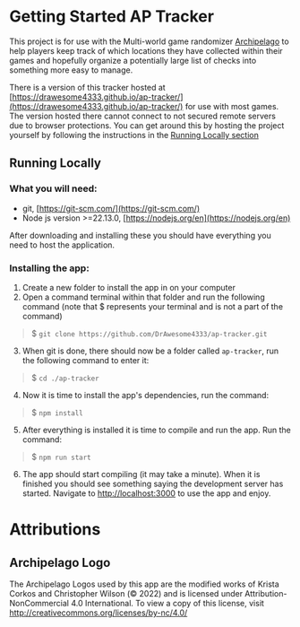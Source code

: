 # Getting Started AP Tracker

This project is for use with the Multi-world game randomizer [Archipelago](https://archipelago.gg) to help players keep track of which locations they have collected within their games and hopefully organize a potentially large list of checks into something more easy to manage.

There is a version of this tracker hosted at [https://drawesome4333.github.io/ap-tracker/](https://drawesome4333.github.io/ap-tracker/) for use with most games. The version hosted there cannot connect to not secured remote servers due to browser protections. You can get around this by hosting the project yourself by following the instructions in the [Running Locally section](#running-locally)


## Running Locally

### What you will need:
 - git, [https://git-scm.com/](https://git-scm.com/)
 - Node js version >=22.13.0, [https://nodejs.org/en](https://nodejs.org/en)

After downloading and installing these you should have everything you need to host the application.

### Installing the app:

1. Create a new folder to install the app in on your computer
2. Open a command terminal within that folder and run the following command (note that $ represents your terminal and is not a part of the command)
> $ `git clone https://github.com/DrAwesome4333/ap-tracker.git`
3. When git is done, there should now be a folder called `ap-tracker`, run the following command to enter it:
> $ `cd ./ap-tracker`
4. Now it is time to install the app's dependencies, run the command:
> $ `npm install`
5. After everything is installed it is time to compile and run the app. Run the command:
> $ `npm run start`
6. The app should start compiling (it may take a minute). When it is finished you should see something saying the development server has started. Navigate to [http://localhost:3000](http://localhost:3000) to use the app and enjoy.


# Attributions

## Archipelago Logo
The Archipelago Logos used by this app are the modified works of Krista Corkos and Christopher Wilson (© 2022) and is licensed under Attribution-NonCommercial 4.0 International. To view a copy of this license, visit http://creativecommons.org/licenses/by-nc/4.0/